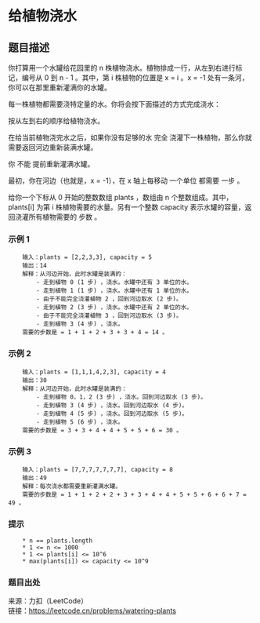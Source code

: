 # 给植物浇水

## 题目描述

你打算用一个水罐给花园里的 n 株植物浇水。植物排成一行，从左到右进行标记，编号从 0 到 n - 1 。其中，第 i 株植物的位置是 x = i 。x = -1 处有一条河，你可以在那里重新灌满你的水罐。

每一株植物都需要浇特定量的水。你将会按下面描述的方式完成浇水：

按从左到右的顺序给植物浇水。

在给当前植物浇完水之后，如果你没有足够的水 完全 浇灌下一株植物，那么你就需要返回河边重新装满水罐。

你 不能 提前重新灌满水罐。

最初，你在河边（也就是，x = -1），在 x 轴上每移动 一个单位 都需要 一步 。

给你一个下标从 0 开始的整数数组 plants ，数组由 n 个整数组成。其中，plants[i] 为第 i 株植物需要的水量。另有一个整数 capacity 表示水罐的容量，返回浇灌所有植物需要的 步数 。

### 示例 1

```text
    输入：plants = [2,2,3,3], capacity = 5
    输出：14
    解释：从河边开始，此时水罐是装满的：
        - 走到植物 0 (1 步) ，浇水。水罐中还有 3 单位的水。
        - 走到植物 1 (1 步) ，浇水。水罐中还有 1 单位的水。
        - 由于不能完全浇灌植物 2 ，回到河边取水 (2 步)。
        - 走到植物 2 (3 步) ，浇水。水罐中还有 2 单位的水。
        - 由于不能完全浇灌植物 3 ，回到河边取水 (3 步)。
        - 走到植物 3 (4 步) ，浇水。
    需要的步数是 = 1 + 1 + 2 + 3 + 3 + 4 = 14 。
```

### 示例 2

```text
    输入：plants = [1,1,1,4,2,3], capacity = 4
    输出：30
    解释：从河边开始，此时水罐是装满的：
        - 走到植物 0，1，2 (3 步) ，浇水。回到河边取水 (3 步)。
        - 走到植物 3 (4 步) ，浇水。回到河边取水 (4 步)。
        - 走到植物 4 (5 步) ，浇水。回到河边取水 (5 步)。
        - 走到植物 5 (6 步) ，浇水。
    需要的步数是 = 3 + 3 + 4 + 4 + 5 + 5 + 6 = 30 。
```

### 示例 3

```text
    输入：plants = [7,7,7,7,7,7,7], capacity = 8
    输出：49
    解释：每次浇水都需要重新灌满水罐。
    需要的步数是 = 1 + 1 + 2 + 2 + 3 + 3 + 4 + 4 + 5 + 5 + 6 + 6 + 7 = 49 。
```

### 提示

```text
    * n == plants.length
    * 1 <= n <= 1000
    * 1 <= plants[i] <= 10^6
    * max(plants[i]) <= capacity <= 10^9
```

### 题目出处

来源：力扣（LeetCode）  
链接：<https://leetcode.cn/problems/watering-plants>
